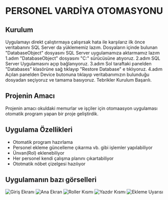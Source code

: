 # PERSONEL VARDİYA OTOMASYONU
## Kurulum
Uygulamayı direkt çalıştırmaya çalışırsak hata ile karşılarız ilk önce veritabanını SQL Server da yüklememiz lazım.
Dosyaların içinde bulunan "DatabaseObject" dosyasını SQL Server uygulamamıza aktarmamız lazım
1.adım "DatabaseObject" dosyasını "C:" sürücüsüne atıyoruz.
2.adım SQL Server Uygulamasını açıp bağlanıyoruz.
3.adım Sol taraftaki panelden "Databases" klasörüne sağ tıklayıp "Restore Database" e tıklıyoruz.
4.adım Açılan panelden Device butonuna tıklayıp veritabanımızın bulunduğu dosyadan seçiyoruz ve tamama basıyoruz.
Tebrikler Kurulum Başarılı.
## Projenin Amacı

Projenin amacı okuldaki memurlar ve işçiler için otomaasyon uygulaması otomatik program yapan bir proje geliştirdik.

## Uygulama Özellikleri
- Otomatik program hazırlama
- Personel ekleme güncelleme çıkarma vb. gibi işlemler yapılabiliyor
- Ünvan(Rol) eklenebiliyor
- Her personel kendi çalışma planını çıkartabiliyor
- Ototmatik nöbet çizelgesi hazılıyor

## Uygulamanın bazı görselleri

![Giriş Ekranı](https://github.com/ozgur3545/persva/blob/main/Uygulama_g%C3%B6rselleri/Giri%C5%9F%20Erkan%C4%B1.png)
![Ana Ekran](https://github.com/ozgur3545/persva/blob/main/Uygulama_g%C3%B6rselleri/Ana%20Ekran.png)
![Roller Kısmı](https://github.com/ozgur3545/persva/blob/main/Uygulama_g%C3%B6rselleri/Roller%20Paneli.png)
![Yazdır Kısmı](https://github.com/ozgur3545/persva/blob/main/Uygulama_g%C3%B6rselleri/Yazd%C4%B1r%20K%C4%B1sm%C4%B1.png)
![Ekleme Uyarısı](https://github.com/ozgur3545/persva/blob/main/Uygulama_g%C3%B6rselleri/ekleme%20uyar%C4%B1s%C4%B1.png)
